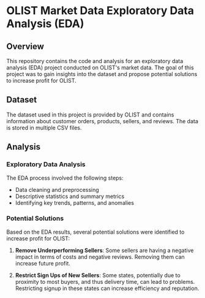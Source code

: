 # OLIST Market Data Exploratory Data Analysis (EDA)

## Overview
This repository contains the code and analysis for an exploratory data analysis (EDA) project conducted on OLIST's market data. The goal of this project was to gain insights into the dataset and propose potential solutions to increase profit for OLIST.

## Dataset
The dataset used in this project is provided by OLIST and contains information about customer orders, products, sellers, and reviews. The data is stored in multiple CSV files.

## Analysis
### Exploratory Data Analysis
The EDA process involved the following steps:
- Data cleaning and preprocessing
- Descriptive statistics and summary metrics
- Identifying key trends, patterns, and anomalies

### Potential Solutions
Based on the EDA results, several potential solutions were identified to increase profit for OLIST:
1. **Remove Underperforming Sellers**: Some sellers are having a negative impact in terms of costs and negative reviews. Removing them can increase future profit. 

2. **Restrict Sign Ups of New Sellers**: Some states, potentially due to proximity to most buyers, and thus delivery time, can lead to problems. Restricting signup in these states can increase efficiency and reputation. 
